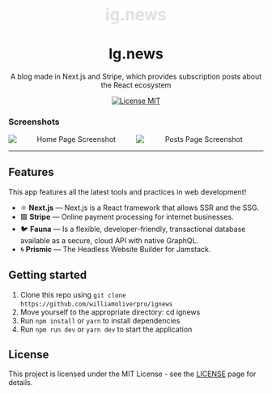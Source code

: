 
<h1 align="center">
<br>
  <img src="./public/images/logo.svg" alt="Logo Ig.news" width="120">
<br>
<br>
Ig.news
</h1>

<p align="center">A blog made in Next.js and Stripe, which provides subscription posts about the React ecosystem</p>

<p align="center">
  <a href="https://opensource.org/licenses/MIT">
    <img src="https://img.shields.io/badge/License-MIT-blue.svg" alt="License MIT">
  </a>
</p>

[//]: # (Add your gifs/images here:)

### Screenshots

<p align="center" style="display: flex; align-items: flex-start; justify-content: center;">
  <img alt="Home Page Screenshot" title="homepage" src="https://github.com/williamoliverpro/screenshots/blob/main/ignews/ignews_home.png" width="400px">

  <img alt="Posts Page Screenshot" title="#postspage" src="https://github.com/williamoliverpro/screenshots/blob/main/ignews/ignews_posts.png" width="400px">
</p>

<hr />

## Features
[//]: # (Add the features of your project here:)
This app features all the latest tools and practices in web development!

- ⚛️ **Next.js** — Next.js is a React framework that allows SSR and the SSG.
- 🟪 **Stripe** — Online payment processing for internet businesses.
- 🐦 **Fauna** — Is a flexible, developer-friendly, transactional database available as a secure, cloud API with native GraphQL.
- 🌀 **Prismic** — The Headless Website Builder for Jamstack.

## Getting started

1. Clone this repo using ```git clone https://github.com/williamoliverpro/ignews```<br/>
2. Move yourself to the appropriate directory: cd ignews<br/>
3. Run ```npm install``` or ```yarn``` to install dependencies
4. Run ```npm run dev``` or ```yarn dev``` to start the application


## License

This project is licensed under the MIT License - see the [LICENSE](https://opensource.org/licenses/MIT) page for details.
